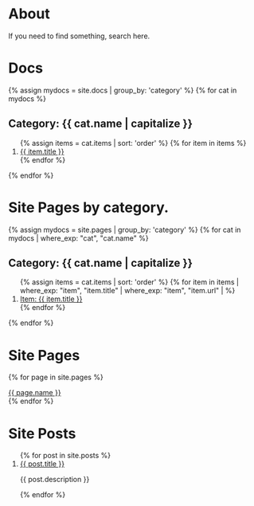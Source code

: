 # About

If you need to find something, search here.

# Docs

{% assign mydocs = site.docs | group_by: 'category' %}
{% for cat in mydocs %}
<h2>Category: {{ cat.name | capitalize }} </h2>
<ol>
{% assign items = cat.items | sort: 'order' %}
{% for item in items %}
<li><a href="{{ item.url }}">{{ item.title }}</a></li>
{% endfor %}
</ol>
{% endfor %}


# Site Pages by category.

{% assign mydocs = site.pages | group_by: 'category' %}
{% for cat in mydocs | where_exp: "cat", "cat.name" %}
<h2>Category: {{ cat.name | capitalize }}</h2>
<ol>
{% assign items = cat.items | sort: 'order' %}
{% for item in items | where_exp: "item", "item.title" | where_exp: "item", "item.url" | %}
<li><a href="{{ item.url }}">Item: {{ item.title }}</a></li>
{% endfor %}
</ol>
{% endfor %}


# Site Pages

{% for page in site.pages %}
<section id="{{ page.id }}">
<a href="{{ page.url }}" class="btn"><span class="icon"></span>{{ page.name }}</a>
</section>
{% endfor %}

# Site Posts

<ol>
{% for post in site.posts %}
<li>
<a href="{{ post.url }}">{{ post.title }}</a>
<p>{{ post.description }}</p>
</li>
{% endfor %}
</ol>
